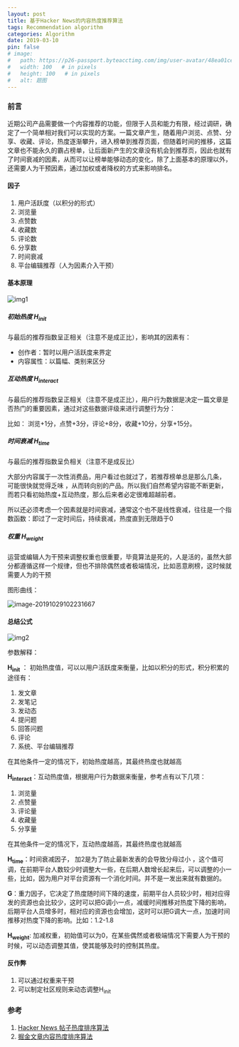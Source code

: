 ```yaml
---
layout: post
title: 基于Hacker News的内容热度推荐算法
tags: Recommendation algorithm
categories: Algorithm
date: 2019-03-10
pin: false
# image:
#   path: https://p26-passport.byteacctimg.com/img/user-avatar/48ea01ce7b18b0e8c3332207950bc317~300x300.image
#   width: 100   # in pixels
#   height: 100   # in pixels
#   alt: 题图
---
```


### 前言
近期公司产品需要做一个内容推荐的功能，但限于人员和能力有限，经过调研，确定了一个简单相对我们可以实现的方案。一篇文章产生，随着用户浏览、点赞、分享、收藏、评论，热度逐渐攀升，进入榜单到推荐页面，但随着时间的推移，这篇文章也不能永久的霸占榜单，让后面新产生的文章没有机会到推荐页，因此也就有了时间衰减的因素，从而可以让榜单能够动态的变化，除了上面基本的原理以外，还需要人为干预因素，通过加权或者降权的方式来影响排名。

#### 因子

1. 用户活跃度（以积分的形式）
2. 浏览量
3. 点赞数
4. 收藏数
5. 评论数
6. 分享数
7. 时间衰减
8. 平台编辑推荐（人为因素介入干预）

#### 基本原理

![img1](https://pic1.zhimg.com/80/v2-5807f2036274e5d082dc5cb2b83742d4_hd.png)

##### 初始热度  H<sub>init</sub>

与最后的推荐指数呈正相关（注意不是成正比），影响其的因素有：

- 创作者：暂时以用户活跃度来界定
- 内容属性：以篇幅、类别来区分

##### 互动热度  H<sub>interact</sub>

与最后的推荐指数呈正相关（注意不是成正比），用户行为数据是决定一篇文章是否热门的重要因素，通过对这些数据评级来进行调整行为分：

比如： 浏览+1分，点赞+3分，评论+8分，收藏+10分，分享+15分。

##### 时间衰减 H<sub>time</sub>

与最后的推荐指数呈负相关（注意不是成反比）

大部分内容属于一次性消费品，用户看过也就过了，若推荐榜单总是那么几条， 可能很快就觉得乏味 ，从而转向别的产品。所以我们自然希望内容能不断更新，而若只看初始热度+互动热度，那么后来者必定很难超越前者。

所以还必须考虑一个因素就是时间衰减，通常这个也不是线性衰减，往往是一个指数函数：即过了一定时间后，持续衰减，热度直到无限趋于0

##### 权重 H<sub>weight</sub>

运营或编辑人为干预来调整权重也很重要，毕竟算法是死的，人是活的，虽然大部分都遵循这样一个规律，但也不排除偶然或者极端情况，比如恶意刷榜，这时候就需要人为的干预

图形曲线：

![image-20191029102231667](https://pic1.zhimg.com/80/v2-60770e14bf4cf2dd9748d91f77bf2b24_hd.jpg)

#### 总结公式

![img2](https://pic2.zhimg.com/80/v2-8ae6e823be2d4823be05d973e6aaaa0d_hd.jpg)

参数解释：

**H<sub>init</sub>** ： 初始热度值，可以以用户活跃度来衡量，比如以积分的形式，积分积累的途径有：

1. 发文章
2. 发笔记
3. 发动态
4. 提问题
5. 回答问题
6. 评论
7. 系统、平台编辑推荐

在其他条件一定的情况下，初始热度越高，其最终热度也就越高

**H<sub>interact</sub>**：互动热度值，根据用户行为数据来衡量，参考点有以下几项：

1. 浏览量
2. 点赞量
3. 评论量
4. 收藏量
5. 分享量

在其他条件一定的情况下，互动热度越高，其最终热度也就越高

**H<sub>time</sub>**：时间衰减因子， 加2是为了防止最新发表的会导致分母过小 ，这个值可调，在前期平台人数较少时调整大一些，在后期人数增长起来后，可以调整的小一些，比如，因为用户对平台资源有一个消化时间。并不是一发出来就有数据的。

**G**：重力因子，它决定了热度随时间下降的速度，前期平台人员较少时，相对应得发的资源也会比较少，这时可以把G调小一点，减缓时间推移对热度下降的影响，后期平台人员增多时，相对应的资源也会增加，这时可以把G调大一点，加速时间推移对热度下降的影响。比如：1.2-1.8

**H<sub>weight</sub>**: 加减权重，初始值可以为0，在某些偶然或者极端情况下需要人为干预的时候，可以动态调整其值，使其能够及时的控制其热度。



#### 反作弊

1. 可以通过权重来干预
2. 可以制定社区规则来动态调整H<sub>init</sub>

### 参考

1. [Hacker News 帖子热度排序算法]( https://medium.com/hacking-and-gonzo/how-hacker-news-ranking-algorithm-works-1d9b0cf2c08d )
2. [掘金文章内容热度排序算法]( https://juejin.im/post/5cc80ad7e51d45789161d0e1 )

